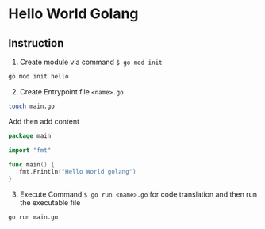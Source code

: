 # Hello World Golang

## Instruction

1. Create module via command `$ go mod init` 
```bash
go mod init hello
```

2. Create Entrypoint file `<name>.go`
```bash
touch main.go
```

Add then add content
```go
package main

import "fmt"

func main() {
   fmt.Println("Hello World golang")
}
```

3. Execute Command `$ go run <name>.go` for code translation and then run the executable file 
```bash
go run main.go
```